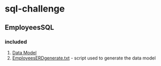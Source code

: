 # sql-challenge
 
## EmployeesSQL

### included
1. [Data Model](https://github.com/tratnikc/sql-challenge/blob/main/EmployeeSQL/EmployeesERD.png)
2. [EmployeesERDgenerate.txt](https://github.com/tratnikc/sql-challenge/blob/main/EmployeeSQL/EmployeesERDgenerate.txt) - script used to generate the data model

